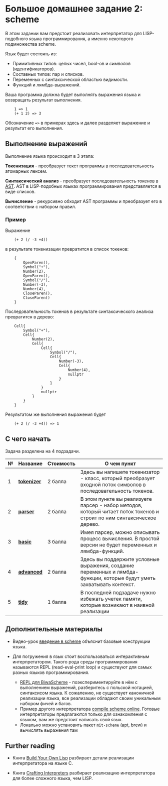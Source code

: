 # Большое домашнее задание 2: scheme

В этом задании вам предстоит реализовать интерпретатор для LISP-подобного языка программирования, а именно некоторого подмножества scheme. 

Язык будет состоять из:
 - Примитивных типов: целых чисел, bool-ов и _символов_ (идентификаторов).
 - Составных типов: пар и списков.
 - Переменных с синтаксической областью видимости.
 - Функций и лямбда-выражений.

Ваша программа должна будет выполнять выражения языка и возвращать результат выполнения.

```
    1 => 1
    (+ 1 2) => 3
```
Обозначение `=>` в примерах здесь и далее разделяет выражение и результат его выполнения.

## Выполнение выражений
Выполнение языка происходит в 3 этапа:

**Токенизация** - преобразует текст программы в последовательность атомарных лексем. 

**Синтаксический анализ** - преобразует последовательность токенов в [AST](https://en.wikipedia.org/wiki/Abstract_syntax_tree).  AST в LISP-подобных языках программирования представляется в виде списков. 
   
**Вычисление** - рекурсивно обходит AST программы и преобразует его в соответствии с набором правил.

### Пример

Выражение 
```
    (+ 2 (/ -3 +4))
``` 
в результате токенизации превратится в список токенов:
```
    { 
        OpenParen(),
        Symbol("+"),
        Number(2),
        OpenParen(),
        Symbol("/"),
        Number(-3),
        Number(4),
        CloseParen(),
        CloseParen()
    }
```
     
 Последовательность токенов в результате синтаксического анализа
 превратится в дерево:
     
```
    Cell{
        Symbol("+"),
        Cell{
            Number(2),
            Cell{
                Cell{
                    Symbol("/"),
                    Cell{
                        Number(-3),
                        Cell{
                            Number(4),
                            nullptr
                        }
                    }
                }
                nullptr
            }
        }
    }
```
Результатом же выполнения выражения будет 

```
    (+ 2 (/ -3 +4)) => 1
```

## С чего начать

Задача разделена на 4 подзадачи.

| №   | Название                             | Стоимость | О чем пункт                                                                                                             |
| --- | ------------------------------------ | --------- | ----------------------------------------------------------------------------------------------------------------------- |
| 1   | **[tokenizer](tokenizer/README.md)** | 2 балла   | Здесь вы напишете токенизатор - класс, который преобразует входной поток символов в последовательность токенов.         |
| 2   | **[parser](parser/README.md)**       | 2 балла   | В этом пункте вы реализуете парсер - набор методов, который читает поток токенов и строит по ним синтаксическое дерево. |
| 3   | **[basic](basic/README.md)**         | 3 балла   | Имея парсер, можно описывать процесс вычисления. В простой версии не будет переменных и лямбда-функций.                 |
| 4   | **[advanced](advanced/README.md)**   | 2 балла   | Здесь вы поддержите условные выражения, создание переменных и лямбда-функции, которые будут уметь захватывать контекст. |
| 5   | **[tidy](tidy/README.md)**           | 1 балла   | В последней подзадаче нужно избежать учетек памяти, которые возникают в наивной реализации                              |

## Дополнительные материалы

* Видео-урок [введение в scheme](https://www.youtube.com/watch?v=AqBxU-Zmx00) объяснит базовые конструкции языка.

* Для погружения в язык стоит воспользоваться интерактивным интерпретатором. Такого рода среды программирования называются REPL (read-eval-print loop) и существуют для самых разных языков программирования.
  - [REPL для BiwaScheme](https://repl.it/languages/scheme) - поэкспериментируйте в нём с выполнением выражений, разберитесь с польской нотацией, синтаксисом языка. К сожалению, не существует каноничной реализации языка, все реализации обладают своим уникальным набором фичей и багов.
  - Пример другого интерпретатора [compile scheme online](https://rextester.com/l/scheme_online_compiler). Готовые интерпретаторы предлагаются только для ознакомления с языком, вам же предстоит написать свой язык.
  - Локально можно установить пакет `mit-scheme` (apt, brew) и вычислять выражения там

## Further reading

* Книга [Build Your Own Lisp](http://www.buildyourownlisp.com/) разбирает детали реализации интерпретатора на языке C.

* Книга [Crafting Interpreters](http://craftinginterpreters.com/) разбирает реализацию интерпретатора для более сложного языка, чем LISP.
